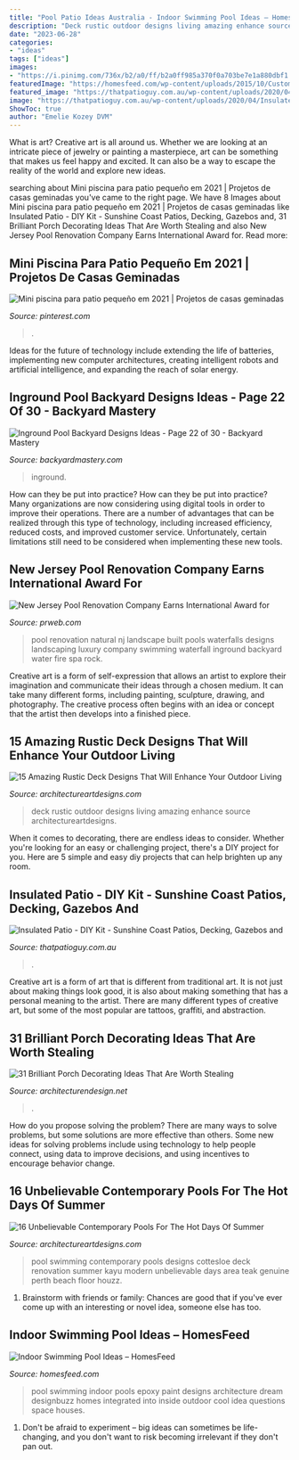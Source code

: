 ```yaml
---
title: "Pool Patio Ideas Australia - Indoor Swimming Pool Ideas – Homesfeed"
description: "Deck rustic outdoor designs living amazing enhance source architectureartdesigns"
date: "2023-06-28"
categories:
- "ideas"
tags: ["ideas"]
images:
- "https://i.pinimg.com/736x/b2/a0/ff/b2a0ff985a370f0a703be7e1a880dbf1.jpg"
featuredImage: "https://homesfeed.com/wp-content/uploads/2015/10/Custome-Indoor-Swimming-Pool-With-Unique-Architecture-Of-Ceiling.jpg"
featured_image: "https://thatpatioguy.com.au/wp-content/uploads/2020/04/Insulated-Patio-DIY-1-768x512.jpg"
image: "https://thatpatioguy.com.au/wp-content/uploads/2020/04/Insulated-Patio-DIY-1-768x512.jpg"
ShowToc: true
author: "Emelie Kozey DVM"
---
```



What is art?
Creative art is all around us. Whether we are looking at an intricate piece of jewelry or painting a masterpiece, art can be something that makes us feel happy and excited. It can also be a way to escape the reality of the world and explore new ideas.

	

		
searching about Mini piscina para patio pequeño em 2021 | Projetos de casas geminadas you've came to the right page. We have 8 Images about Mini piscina para patio pequeño em 2021 | Projetos de casas geminadas like Insulated Patio - DIY Kit - Sunshine Coast Patios, Decking, Gazebos and, 31 Brilliant Porch Decorating Ideas That Are Worth Stealing and also New Jersey Pool Renovation Company Earns International Award for. Read more:
		
    
## Mini Piscina Para Patio Pequeño Em 2021 | Projetos De Casas Geminadas

<img loading=lazy src="https://i.pinimg.com/736x/b2/a0/ff/b2a0ff985a370f0a703be7e1a880dbf1.jpg" onerror="this.onerror=null;this.src='https://tse2.mm.bing.net/th?id=OIP.bXSX5o4gN_OTHdQ8Y5dCrAHaJ3&amp;pid=15.1';" alt="Mini piscina para patio pequeño em 2021 | Projetos de casas geminadas">

_Source: pinterest.com_

>. 

	

Ideas for the future of technology include extending the life of batteries, implementing new computer architectures, creating intelligent robots and artificial intelligence, and expanding the reach of solar energy.

    
## Inground Pool Backyard Designs Ideas - Page 22 Of 30 - Backyard Mastery

<img loading=lazy src="https://backyardmastery.com/wp-content/uploads/2020/05/22-inground-pool-backyard-designs.jpg" onerror="this.onerror=null;this.src='https://tse1.mm.bing.net/th?id=OIP.4TnD-2uSXDzC_ccLaGXw-wHaLK&amp;pid=15.1';" alt="Inground Pool Backyard Designs Ideas - Page 22 of 30 - Backyard Mastery">

_Source: backyardmastery.com_

>inground. 

	

How can they be put into practice?
How can they be put into practice? Many organizations are now considering using digital tools in order to improve their operations.  There are a number of advantages that can be realized through this type of technology, including increased efficiency, reduced costs, and improved customer service. Unfortunately, certain limitations still need to be considered when implementing these new tools.

    
## New Jersey Pool Renovation Company Earns International Award For

<img loading=lazy src="http://ww1.prweb.com/prfiles/2011/11/09/8951374/Pool-Renovation-Company-NJ.jpg" onerror="this.onerror=null;this.src='https://tse4.mm.bing.net/th?id=OIP.8axapanpG181W2saqXg_NwHaEP&amp;pid=15.1';" alt="New Jersey Pool Renovation Company Earns International Award for">

_Source: prweb.com_

>pool renovation natural nj landscape built pools waterfalls designs landscaping luxury company swimming waterfall inground backyard water fire spa rock. 

	

Creative art is a form of self-expression that allows an artist to explore their imagination and communicate their ideas through a chosen medium. It can take many different forms, including painting, sculpture, drawing, and photography. The creative process often begins with an idea or concept that the artist then develops into a finished piece.

    
## 15 Amazing Rustic Deck Designs That Will Enhance Your Outdoor Living

<img loading=lazy src="https://www.architectureartdesigns.com/wp-content/uploads/2016/10/15-Amazing-Rustic-Deck-Designs-That-Will-Enhance-Your-Outdoor-Living-13.jpg" onerror="this.onerror=null;this.src='https://tse4.mm.bing.net/th?id=OIP.iR-rurZDDeYyfnKewpMWMQHaFj&amp;pid=15.1';" alt="15 Amazing Rustic Deck Designs That Will Enhance Your Outdoor Living">

_Source: architectureartdesigns.com_

>deck rustic outdoor designs living amazing enhance source architectureartdesigns. 

	

When it comes to decorating, there are endless ideas to consider. Whether you're looking for an easy or challenging project, there's a DIY project for you. Here are 5 simple and easy diy projects that can help brighten up any room.

    
## Insulated Patio - DIY Kit - Sunshine Coast Patios, Decking, Gazebos And

<img loading=lazy src="https://thatpatioguy.com.au/wp-content/uploads/2020/04/Insulated-Patio-DIY-1-768x512.jpg" onerror="this.onerror=null;this.src='https://tse2.mm.bing.net/th?id=OIP.LLLlrNAriYs7d_K2rgZViQHaE8&amp;pid=15.1';" alt="Insulated Patio - DIY Kit - Sunshine Coast Patios, Decking, Gazebos and">

_Source: thatpatioguy.com.au_

>. 

	

Creative art is a form of art that is different from traditional art. It is not just about making things look good, it is also about making something that has a personal meaning to the artist. There are many different types of creative art, but some of the most popular are tattoos, graffiti, and abstraction.

    
## 31 Brilliant Porch Decorating Ideas That Are Worth Stealing

<img loading=lazy src="https://cdn.architecturendesign.net/wp-content/uploads/2015/07/AD-Small-Porch-Ideas-26.jpg" onerror="this.onerror=null;this.src='https://tse1.mm.bing.net/th?id=OIP.gQcHXMzFM1Es1dThN5g-VgHaJ4&amp;pid=15.1';" alt="31 Brilliant Porch Decorating Ideas That Are Worth Stealing">

_Source: architecturendesign.net_

>. 

	

How do you propose solving the problem?
There are many ways to solve problems, but some solutions are more effective than others. Some new ideas for solving problems include using technology to help people connect, using data to improve decisions, and using incentives to encourage behavior change.

    
## 16 Unbelievable Contemporary Pools For The Hot Days Of Summer

<img loading=lazy src="https://www.architectureartdesigns.com/wp-content/uploads/2015/04/16-Unbelievable-Contemporary-Pools-For-The-Hot-Days-Of-Summer-14-630x945.jpg" onerror="this.onerror=null;this.src='https://tse1.mm.bing.net/th?id=OIP.9Gd3ZYXL3RwqSfIHBqqkbAHaLH&amp;pid=15.1';" alt="16 Unbelievable Contemporary Pools For The Hot Days Of Summer">

_Source: architectureartdesigns.com_

>pool swimming contemporary pools designs cottesloe deck renovation summer kayu modern unbelievable days area teak genuine perth beach floor houzz. 

	

1. Brainstorm with friends or family: Chances are good that if you've ever come up with an interesting or novel idea, someone else has too.

    
## Indoor Swimming Pool Ideas – HomesFeed

<img loading=lazy src="https://homesfeed.com/wp-content/uploads/2015/10/Custome-Indoor-Swimming-Pool-With-Unique-Architecture-Of-Ceiling.jpg" onerror="this.onerror=null;this.src='https://tse3.mm.bing.net/th?id=OIP.1WFgrAOpjYftE57Zu-UhUAHaLJ&amp;pid=15.1';" alt="Indoor Swimming Pool Ideas – HomesFeed">

_Source: homesfeed.com_

>pool swimming indoor pools epoxy paint designs architecture dream designbuzz homes integrated into inside outdoor cool idea questions space houses. 

	

1. Don't be afraid to experiment – big ideas can sometimes be life-changing, and you don't want to risk becoming irrelevant if they don't pan out.

